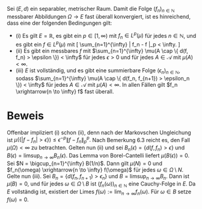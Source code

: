 Sei $(E, d)$ ein separabler, metrischer Raum. 
Damit die Folge $(f_n)_{n \in \mathbb{N}}$ messbarer Abbildungen $\Omega \to E$ fast überall konvergiert, ist es hinreichend, dass eine der folgenden Bedingungen gilt: 
-  (i) Es gilt $E = \mathbb{R}$, es gibt ein $p \in [1, \infty)$ mit $f_n \in L^p(\mu)$ für jedes $n \in \mathbb{N}$, und es gibt ein $f \in L^p(\mu)$ mit \[ \sum_{n=1}^{\infty} \| f_n - f \|_p < \infty. \] 
- (ii) Es gibt ein messbares $f$ mit  $\sum_{n=1}^{\infty} \mu(A \cap \{ d(f, f_n) > \epsilon \}) < \infty$ für jedes $\epsilon > 0$ und für jedes $A \in \mathcal{A}$ mit $\mu(A) < \infty$. 
- (iii) $E$ ist vollständig, und es gibt eine summierbare Folge $(\epsilon_n)_{n \in \mathbb{N}}$, sodass $\sum_{n=1}^{\infty} \mu(A \cap \{ d(f_n, f_{n+1}) > \epsilon_n \}) < \infty$ für jedes $A \in \mathcal{A}$ mit $\mu(A) < \infty$. 
In allen Fällen gilt $f_n \xrightarrow{n \to \infty} f$ fast überall. 

# Beweis
Offenbar impliziert (i) schon (ii), denn nach der Markovschen Ungleichung ist $\mu(\{ |f - f_n| > \epsilon \}) \leq \epsilon^{-p} \| f - f_n \|_p^p.$ Nach Bemerkung 6.3 reicht es, den Fall $\mu(\Omega) < \infty$ zu betrachten. Gelten nun (ii) und sei $B_n(\epsilon) = \{ d(f, f_n) > \epsilon \}$ und $B(\epsilon) = \limsup_{n \to \infty} B_n(\epsilon)$. Das Lemma von Borel-Cantelli liefert $\mu(B(\epsilon)) = 0$. Sei $N = \bigcup_{n=1}^{\infty} B(1/n)$. Dann gilt $\mu(N) = 0$ und $f_n(\omega) \xrightarrow{n \to \infty} f(\omega)$ für jedes $\omega \in \Omega \setminus N$. Gelte nun (iii). Sei $B_n = \{ d(f_n, f_{n+1}) > \epsilon_n \}$ und $B = \limsup_{n \to \infty} B_n$. Dann ist $\mu(B) = 0$, und für jedes $\omega \in \Omega \setminus B$ ist $(f_n(\omega))_{n \in \mathbb{N}}$ eine Cauchy-Folge in $E$. Da $E$ vollständig ist, existiert der Limes $f(\omega) := \lim_{n \to \infty} f_n(\omega)$. Für $\omega \in B$ setze $f(\omega) = 0$.